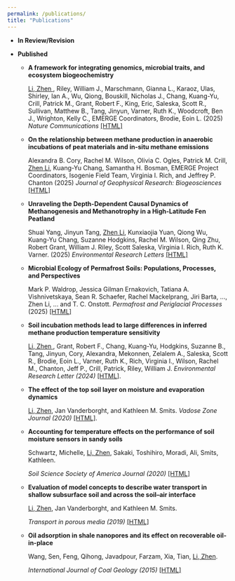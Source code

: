 ```yaml
---
permalink: /publications/
title: "Publications"
---
```


* **In Review/Revision**

* **Published**

  * **A framework for integrating genomics, microbial traits, and ecosystem biogeochemistry**

    <ins>Li, Zhen </ins> , Riley, William J., Marschmann, Gianna L., Karaoz, Ulas, Shirley, Ian A., Wu, Qiong, Bouskill, Nicholas J., Chang, Kuang-Yu, Crill, Patrick M., Grant, Robert F., King, Eric, Saleska, Scott R., Sullivan, Matthew B., Tang, Jinyun, Varner, Ruth K., Woodcroft, Ben J., Wrighton, Kelly C., EMERGE Coordinators, Brodie, Eoin L. (2025) _Nature Communications_ [[HTML]](https://www.nature.com/articles/s41467-025-57386-5)
    
  * **On the relationship between methane production in anaerobic incubations of peat materials and in-situ methane emissions**

    Alexandra B. Cory, Rachel M. Wilson, Olivia C. Ogles, Patrick M. Crill, <ins>Zhen Li</ins>, Kuang-Yu Chang, Samantha H. Bosman, EMERGE Project Coordinators, Isogenie Field Team, Virginia I. Rich, and Jeffrey P. Chanton (2025)
    _Journal of Geophysical Research: Biogeosciences_ [[HTML]](https://agupubs.onlinelibrary.wiley.com/doi/abs/10.1029/2024JG008371)

  * **Unraveling the Depth-Dependent Causal Dynamics of Methanogenesis and Methanotrophy in a High-Latitude Fen Peatland**

    Shuai Yang, Jinyun Tang, <ins>Zhen Li</ins>, Kunxiaojia Yuan, Qiong Wu, Kuang-Yu Chang, Suzanne Hodgkins, Rachel M. Wilson, Qing Zhu, Robert Grant, William J. Riley, Scott Saleska, Virginia I. Rich, Ruth K. Varner. (2025) _Environmental Research Letters_ [[HTML]](https://iopscience.iop.org/article/10.1088/1748-9326/adaf44/meta)

  * **Microbial Ecology of Permafrost Soils: Populations, Processes, and Perspectives**

    Mark P. Waldrop, Jessica Gilman Ernakovich, Tatiana A. Vishnivetskaya, Sean R. Schaefer, Rachel Mackelprang, Jiri Barta, ..., Zhen Li, ... and T. C. Onstott. _Permafrost and Periglacial Processes_ (2025) [[HTML]](https://onlinelibrary.wiley.com/doi/full/10.1002/ppp.2264)

  * **Soil incubation methods lead to large differences in inferred methane production temperature sensitivity**
  
    <ins> Li, Zhen </ins> , Grant, Robert F., Chang, Kuang-Yu, Hodgkins, Suzanne B., Tang, Jinyun, Cory, Alexandra, Mekonnen, Zelalem A., Saleska, Scott R., Brodie, Eoin L., Varner, Ruth K., Rich, Virginia I., Wilson, Rachel M., Chanton, Jeff P., Crill, Patrick, Riley, William J.
    _Environmental Research Letter (2024)_ [[HTML]](https://iopscience.iop.org/article/10.1088/1748-9326/ad3565).
    
  * **The effect of the top soil layer on moisture and evaporation dynamics**

    <ins>Li, Zhen</ins>, Jan Vanderborght, and Kathleen M. Smits. _Vadose Zone Journal (2020)_ [[HTML]](https://acsess.onlinelibrary.wiley.com/doi/full/10.1002/vzj2.20049).
  
  * **Accounting for temperature effects on the performance of soil moisture sensors in sandy soils** 

    Schwartz, Michelle, <ins>Li, Zhen</ins>, Sakaki, Toshihiro, Moradi, Ali, Smits, Kathleen.
    
    _Soil Science Society of America Journal (2020)_ [[HTML]](https://acsess.onlinelibrary.wiley.com/doi/full/10.2136/sssaj2019.05.0161)

  * **Evaluation of model concepts to describe water transport in shallow subsurface soil and across the soil–air interface** 
    
    <ins>Li, Zhen</ins>, Jan Vanderborght, and Kathleen M. Smits.

    _Transport in porous media (2019)_ [[HTML]](https://link.springer.com/article/10.1007/s11242-018-1144-9)


  * **Oil adsorption in shale nanopores and its effect on recoverable oil-in-place**

    Wang, Sen, Feng, Qihong, Javadpour, Farzam, Xia, Tian, <ins>Li, Zhen</ins>.

    _International Journal of Coal Geology (2015)_ [[HTML]](https://www.sciencedirect.com/science/article/abs/pii/S0166516215300057)

<!-- https://jayrobwilliams.com/posts/2020/08/website-content/ -->
